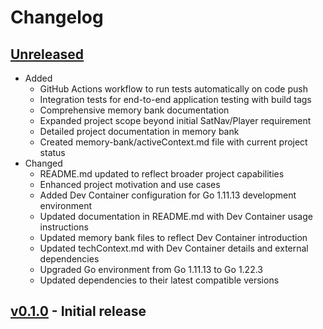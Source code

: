 # Changelog

## [Unreleased][]

* Added
  * GitHub Actions workflow to run tests automatically on code push
  * Integration tests for end-to-end application testing with build tags
  * Comprehensive memory bank documentation
  * Expanded project scope beyond initial SatNav/Player requirement
  * Detailed project documentation in memory bank
  * Created memory-bank/activeContext.md file with current project status
* Changed
  * README.md updated to reflect broader project capabilities
  * Enhanced project motivation and use cases
  * Added Dev Container configuration for Go 1.11.13 development environment
  * Updated documentation in README.md with Dev Container usage instructions
  * Updated memory bank files to reflect Dev Container introduction
  * Updated techContext.md with Dev Container details and external dependencies
  * Upgraded Go environment from Go 1.11.13 to Go 1.22.3
  * Updated dependencies to their latest compatible versions

## [v0.1.0][] - Initial release

[Unreleased]:
  https://github.com/upperstream/id3stat/compare/v0.1.0...HEAD
[v0.1.0]:
  https://github.com/upperstream/id3stat/releases/tag/v0.1.0

